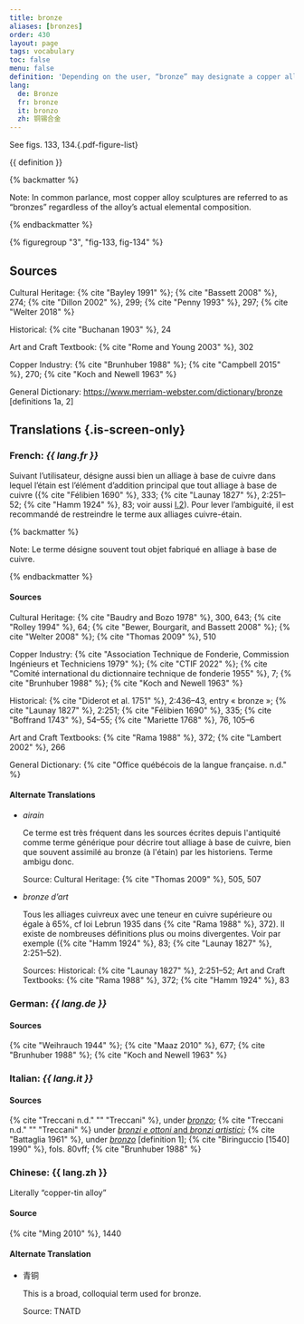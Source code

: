 ```yaml
---
title: bronze
aliases: [bronzes]
order: 430
layout: page
tags: vocabulary
toc: false
menu: false
definition: 'Depending on the user, “bronze” may designate a copper alloy that has tin as the primary added element or any other copper-based alloy. We recommend using the term “bronze” specifically for copper-tin alloys unless qualified by another term (e.g., “silicon bronze”). See [I.2§1](/vol-1/2/#s1).'
lang:
  de: Bronze
  fr: bronze
  it: bronzo
  zh: 铜锡合金
---
```


See figs. 133, 134.{.pdf-figure-list}

{{ definition }}

{% backmatter %}

Note: In common parlance, most copper alloy sculptures are referred to as “bronzes” regardless of the alloy’s actual elemental composition.

{% endbackmatter %}

{% figuregroup "3", "fig-133, fig-134" %}

## Sources

Cultural Heritage: {% cite "Bayley 1991" %}; {% cite "Bassett 2008" %}, 274; {% cite "Dillon 2002" %}, 299; {% cite "Penny 1993" %}, 297; {% cite "Welter 2018" %}

Historical: {% cite "Buchanan 1903" %}, 24

Art and Craft Textbook: {% cite "Rome and Young 2003" %}, 302

Copper Industry: {% cite "Brunhuber 1988" %}; {% cite "Campbell 2015" %}, 270; {% cite "Koch and Newell 1963" %}

General Dictionary: <https://www.merriam-webster.com/dictionary/bronze> [definitions 1a, 2]

## Translations {.is-screen-only}

<div class="accordion">

### **French**: *{{ lang.fr }}*

Suivant l’utilisateur, désigne aussi bien un alliage à base de cuivre dans lequel l’étain est l’élément d’addition principal que tout alliage à base de cuivre ({% cite "Félibien 1690" %}, 333; {% cite "Launay 1827" %}, 2:251–52; {% cite "Hamm 1924" %}, 83; voir aussi [I.2](/vol-1/2/)). Pour lever l’ambiguité, il est recommandé de restreindre le terme aux alliages cuivre-étain.

{% backmatter %}

Note: Le terme désigne souvent tout objet fabriqué en alliage à base de cuivre.

{% endbackmatter %}

#### Sources

Cultural Heritage: {% cite "Baudry and Bozo 1978" %}, 300, 643; {% cite "Rolley 1994" %}, 64; {% cite "Bewer, Bourgarit, and Bassett 2008" %}; {% cite "Welter 2008" %}; {% cite "Thomas 2009" %}, 510

Copper Industry: {% cite "Association Technique de Fonderie, Commission Ingénieurs et Techniciens 1979" %}; {% cite "CTIF 2022" %}; {% cite "Comité international du dictionnaire technique de fonderie 1955" %}, 7; {% cite "Brunhuber 1988" %}; {% cite "Koch and Newell 1963" %}

Historical: {% cite "Diderot et al. 1751" %}, 2:436–43, entry « bronze »; {% cite "Launay 1827" %}, 2:251; {% cite "Félibien 1690" %}, 335; {% cite "Boffrand 1743" %}, 54–55; {% cite "Mariette 1768" %}, 76, 105–6

Art and Craft Textbooks: {% cite "Rama 1988" %}, 372; {% cite "Lambert 2002" %}, 266

General Dictionary: {% cite "Office québécois de la langue française. n.d." %}

#### Alternate Translations

- *airain*

    Ce terme est très fréquent dans les sources écrites depuis l'antiquité comme terme générique pour décrire tout alliage à base de cuivre, bien que souvent assimilé au bronze (à l'étain) par les historiens. Terme ambigu donc.

    Source: Cultural Heritage: {% cite "Thomas 2009" %}, 505, 507

- *bronze d’art*

   Tous les alliages cuivreux avec une teneur en cuivre supérieure ou égale à 65%, cf loi Lebrun 1935 dans {% cite "Rama 1988" %}, 372). Il existe de nombreuses définitions plus ou moins divergentes. Voir par exemple ({% cite "Hamm 1924" %}, 83; {% cite "Launay 1827" %}, 2:251–52).

    Sources: Historical: {% cite "Launay 1827" %}, 2:251–52; Art and Craft Textbooks: {% cite "Rama 1988" %}, 372; {% cite "Hamm 1924" %}, 83

### **German**: *{{ lang.de }}*

#### Sources

{% cite "Weihrauch 1944" %}; {% cite "Maaz 2010" %}, 677; {% cite "Brunhuber 1988" %}; {% cite "Koch and Newell 1963" %}

### **Italian**: *{{ lang.it }}*

#### Sources
{% cite "Treccani n.d." "" "Treccani" %}, under [*bronzo*](http://www.treccani.it/vocabolario/bronzo/); {% cite "Treccani n.d." "" "Treccani" %} under [*bronzi e ottoni* and *bronzi artistici*](https://www.treccani.it/enciclopedia/fusione_%28Enciclopedia-Italiana%29/); {% cite "Battaglia 1961" %}, under [*bronzo*](http://www.gdli.it/pdf_viewer/Scripts/pdf.js/web/viewer.asp?file=/PDF/GDLI02/GDLI_02_ocr_400.pdf&parola) [definition 1]; {% cite "Biringuccio [1540] 1990" %}, fols. 80vff; {% cite "Brunhuber 1988" %}

### **Chinese**: <span lang="zh">{{ lang.zh }}</span>

Literally “copper-tin alloy”

#### Source

{% cite "Ming 2010" %}, 1440

#### Alternate Translation

- <span lang="zh">青铜</span>

    This is a broad, colloquial term used for bronze.

    Source: TNATD

</div>
